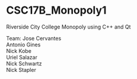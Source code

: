 # CSC17B_Monopoly1
Riverside City College
Monopoly using C++ and Qt

Team:
Jose Cervantes  
Antonio Gines  
Nick Kobe  
Uriel Salazar  
Nick Schwartz  
Nick Stapler